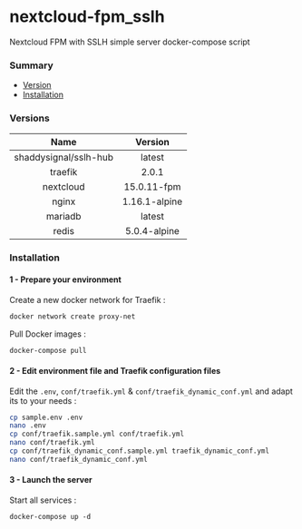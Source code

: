 # nextcloud-fpm_sslh
Nextcloud FPM with SSLH simple server docker-compose script

### Summary
- [Version](#versions)
- [Installation](#installation)

### Versions

| Name | Version |
| :--: | :-----: |
| shaddysignal/sslh-hub | latest |
| traefik | 2.0.1 |
| nextcloud | 15.0.11-fpm |
| nginx | 1.16.1-alpine |
| mariadb | latest |
| redis | 5.0.4-alpine |

### Installation

#### 1 - Prepare your environment

Create a new docker network for Traefik :
```bash
docker network create proxy-net
```

Pull Docker images :
```bash
docker-compose pull 
```

#### 2 - Edit environment file and Traefik configuration files

Edit the `.env`, `conf/traefik.yml` & `conf/traefik_dynamic_conf.yml` and adapt its to your needs :
```bash
cp sample.env .env
nano .env
cp conf/traefik.sample.yml conf/traefik.yml
nano conf/traefik.yml
cp conf/traefik_dynamic_conf.sample.yml traefik_dynamic_conf.yml
nano conf/traefik_dynamic_conf.yml
```

#### 3 - Launch the server

Start all services :
```
docker-compose up -d
```
